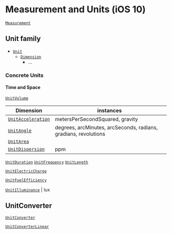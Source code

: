 # Measurement and Units (iOS 10)


[`Measurement`](https://developer.apple.com/reference/foundation/nsmeasurement)


## Unit family

* [`Unit`](https://developer.apple.com/reference/foundation/unit)
  * [`Dimension`](https://developer.apple.com/reference/foundation/dimension)
    * ...

### Concrete Units


#### Time and Space


[`UnitVolume`](https://developer.apple.com/reference/foundation/unitvolume)

Dimension | instances
--|--
[`UnitAcceleration`](https://developer.apple.com/reference/foundation/unitacceleration) | metersPerSecondSquared, gravity
[`UnitAngle`](https://developer.apple.com/reference/foundation/unitangle)|degrees, arcMinutes, arcSeconds, radians, gradians, revolutions
[`UnitArea`](https://developer.apple.com/reference/foundation/unitarea)|
[`UnitDispersion`](https://developer.apple.com/reference/foundation/unitdispersion)|ppm
[`UnitDuration`](https://developer.apple.com/reference/foundation/unitduration)
[`UnitFrequency`](https://developer.apple.com/reference/foundation/unitfrequency)
[`UnitLength`](https://developer.apple.com/reference/foundation/unitlength)

[`UnitElectricCharge`](https://developer.apple.com/reference/foundation/unitelectriccharge)

[`UnitFuelEfficiency`](https://developer.apple.com/reference/foundation/unitfuelefficiency)

[`UnitIlluminance`](https://developer.apple.com/reference/foundation/unitilluminance) | lux


## UnitConverter

[`UnitConverter`](https://developer.apple.com/reference/foundation/unitconverter)

[`UnitConverterLinear`](https://developer.apple.com/reference/foundation/unitconverterlinear)
